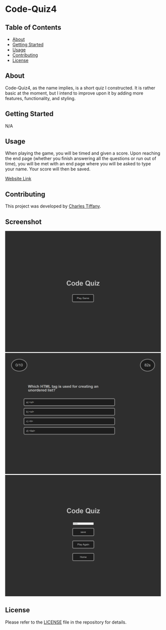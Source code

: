 # Code-Quiz4

## Table of Contents

- [About](#about)
- [Getting Started](#getting-started)
- [Usage](#usage)
- [Contributing](#contributing)
- [License](#license)

## About

Code-Quiz4, as the name implies, is a short quiz I constructed. It is rather basic at the moment, but I intend to improve upon it by adding more features, functionality, and styling.

## Getting Started

N/A

## Usage

When playing the game, you will be timed and given a score. Upon reaching the end page (whether you finish answering all the questions or run out of time), you will be met with an end page where you will be asked to type your name. Your score will then be saved.

[Website Link](https://charleswt.github.io/Code-Quiz4/)

## Contributing

This project was developed by [Charles Tiffany](https://github.com/charleswt/).

## Screenshot

![screenshot](./assets/images/sc-1.png)
![screenshot](./assets/images/sc-2.png)
![screenshot](./assets/images/sc-3.png)

## License

Please refer to the [LICENSE](https://github.com/charleswt/Code-Quiz4/blob/main/LICENSE) file in the repository for details.